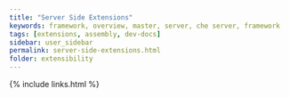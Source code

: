 ```yaml
---
title: "Server Side Extensions"
keywords: framework, overview, master, server, che server, framework
tags: [extensions, assembly, dev-docs]
sidebar: user_sidebar
permalink: server-side-extensions.html
folder: extensibility
---
```


{% include links.html %}
